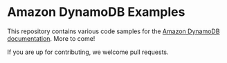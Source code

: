 # Amazon DynamoDB Examples

This repository contains various code samples for the [Amazon DynamoDB documentation](https://docs.aws.amazon.com/amazondynamodb/latest/developerguide/Programming.html). More to come!

If you are up for contributing, we welcome pull requests.
